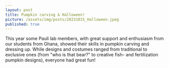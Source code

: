```yaml
---
layout: post
title: Pumpkin carving & Halloween!
picture: /assets/img/posts/20231031_Halloween.jpeg
published: true
---
```

This year some Pauli lab members, with great support and enthusiasm from our students from Ghana, showed their skills in pumpkin carving and dressing up. While designs and costumes ranged from traditional to exclusive ones (from "who is that bear?" to creative fish- and fertilization pumpkin designs), everyone had great fun!
